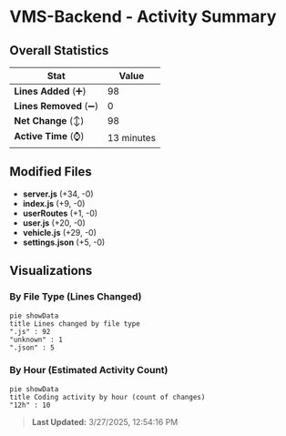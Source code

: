 # VMS-Backend - Activity Summary 

## Overall Statistics

| Stat                   | Value                                                             |
| ---------------------- | ----------------------------------------------------------------- |
| **Lines Added** (➕)   | 98                                          |
| **Lines Removed** (➖) | 0                                        |
| **Net Change** (↕)    | 98                |
| **Active Time** (⌚)   | 13 minutes |


## Modified Files
- **server.js** (+34, -0)
- **index.js** (+9, -0)
- **userRoutes** (+1, -0)
- **user.js** (+20, -0)
- **vehicle.js** (+29, -0)
- **settings.json** (+5, -0)

## Visualizations

### By File Type (Lines Changed)

```mermaid
pie showData
title Lines changed by file type
".js" : 92
"unknown" : 1
".json" : 5
```

### By Hour (Estimated Activity Count)

```mermaid
pie showData
title Coding activity by hour (count of changes)
"12h" : 10
```


> **Last Updated:** 3/27/2025, 12:54:16 PM